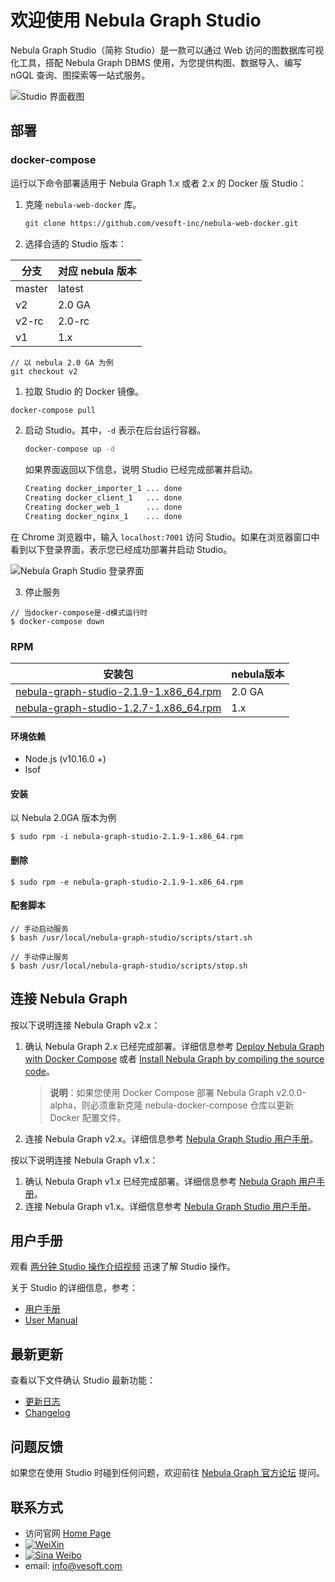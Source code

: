 # 欢迎使用 Nebula Graph Studio

Nebula Graph Studio（简称 Studio）是一款可以通过 Web 访问的图数据库可视化工具，搭配 Nebula Graph DBMS 使用，为您提供构图、数据导入、编写 nGQL 查询、图探索等一站式服务。

![Studio 界面截图](https://docs-cdn.nebula-graph.com.cn/nebula-studio-docs/st-ug-024.png "Studio 界面一览")

## 部署

### docker-compose

运行以下命令部署适用于 Nebula Graph 1.x 或者 2.x 的 Docker 版 Studio：

1. 克隆 `nebula-web-docker` 库。

    ```bash
    git clone https://github.com/vesoft-inc/nebula-web-docker.git
    ```

2. 选择合适的 Studio 版本：
   
| 分支 | 对应 nebula 版本 |
| --- | --- |
| master | latest |
| v2 | 2.0 GA |
| v2-rc | 2.0-rc |
| v1 |  1.x |
```
// 以 nebula 2.0 GA 为例
git checkout v2
```
1. 拉取 Studio 的 Docker 镜像。

```bash
docker-compose pull
```

2. 启动 Studio。其中，`-d` 表示在后台运行容器。

    ```bash
    docker-compose up -d
    ```
  
    如果界面返回以下信息，说明 Studio 已经完成部署并启动。

    ```bash
    Creating docker_importer_1 ... done
    Creating docker_client_1   ... done
    Creating docker_web_1      ... done
    Creating docker_nginx_1    ... done
    ```

在 Chrome 浏览器中，输入 `localhost:7001` 访问 Studio。如果在浏览器窗口中看到以下登录界面，表示您已经成功部署并启动 Studio。

![Nebula Graph Studio 登录界面](https://docs-cdn.nebula-graph.com.cn/nebula-studio-docs/st-ug-001.png "Nebula Graph Studio 登录界面")

3. 停止服务
```
// 当docker-compose是-d模式运行时
$ docker-compose down
```

### RPM
| 安装包 | nebula版本 |
| ----- | ----- |
| [nebula-graph-studio-2.1.9-1.x86_64.rpm](https://oss-cdn.nebula-graph.io/nebula-graph-studio/nebula-graph-studio-2.1.9-1.x86_64.rpm) |  2.0 GA |
| [nebula-graph-studio-1.2.7-1.x86_64.rpm](https://oss-cdn.nebula-graph.io/nebula-graph-studio/nebula-graph-studio-1.2.7-1.x86_64.rpm) |  1.x |

#### 环境依赖
- Node.js (v10.16.0 +)
- lsof

#### 安装
以 Nebula 2.0GA 版本为例
```
$ sudo rpm -i nebula-graph-studio-2.1.9-1.x86_64.rpm
```
#### 删除
```
$ sudo rpm -e nebula-graph-studio-2.1.9-1.x86_64.rpm
```

#### 配套脚本
```
// 手动启动服务
$ bash /usr/local/nebula-graph-studio/scripts/start.sh

// 手动停止服务
$ bash /usr/local/nebula-graph-studio/scripts/stop.sh
```

## 连接 Nebula Graph

按以下说明连接 Nebula Graph v2.x：

1. 确认 Nebula Graph 2.x 已经完成部署。详细信息参考 [Deploy Nebula Graph with Docker Compose](https://docs.nebula-graph.io/2.0/2.quick-start/2.deploy-nebula-graph-with-docker-compose/ "Click to go to Nebula Graph website") 或者 [Install Nebula Graph by compiling the source code](https://docs.nebula-graph.io/2.0/4.deployment-and-installation/2.compile-and-install-nebula-graph/1.install-nebula-graph-by-compiling-the-source-code/ "Click to go to Nebula Graph website")。
   > **说明**：如果您使用 Docker Compose 部署 Nebula Graph v2.0.0-alpha，则必须重新克隆 nebula-docker-compose 仓库以更新 Docker 配置文件。
2. 连接 Nebula Graph v2.x。详细信息参考 [Nebula Graph Studio 用户手册](https://github.com/vesoft-inc/nebula-docs-cn/blob/master/nebula-studio/deploy-connect/st-ug-connect.md "点击前往 GitHub")。

按以下说明连接 Nebula Graph v1.x：

1. 确认 Nebula Graph v1.x 已经完成部署。详细信息参考 [Nebula Graph 用户手册](https://docs.nebula-graph.com.cn/manual-CN/3.build-develop-and-administration/1.build/1.build-source-code/ "点击前往 Nebula Graph 网站")。
2. 连接 Nebula Graph v1.x。详细信息参考 [Nebula Graph Studio 用户手册](https://docs.nebula-graph.com.cn/nebula-studio/deploy-connect/st-ug-connect/ "点击前往 Nebula Graph 网站")。

## 用户手册

观看 [两分钟 Studio 操作介绍视频](https://www.bilibili.com/video/BV1h54y1C7bf "点击前往 bilibili 网站") 迅速了解 Studio 操作。

关于 Studio 的详细信息，参考：

- [用户手册](https://docs.nebula-graph.com.cn/nebula-studio/about-studio/st-ug-what-is-graph-studio/ "点击前往 Nebula Graph 网站")
- [User Manual](https://docs.nebula-graph.io/1.1/nebula-studio/about-studio/st-ug-what-is-graph-studio/ "Click to go to Nebula Graph website")

## 最新更新

查看以下文件确认 Studio 最新功能：

- [更新日志](docs/CHANGELOG-zh.md)
- [Changelog](docs/CHANGELOG-en.md)

## 问题反馈

如果您在使用 Studio 时碰到任何问题，欢迎前往 [Nebula Graph 官方论坛](https://discuss.nebula-graph.com.cn/ "点击前往 Nebula Graph 官方论坛") 提问。

## 联系方式

- 访问官网 [Home Page](http://nebula-graph.io/)
- [![WeiXin](https://img.shields.io/badge/WeChat-%E5%BE%AE%E4%BF%A1-brightgreen)](https://user-images.githubusercontent.com/38887077/67449282-4362b300-f64c-11e9-878f-7efc373e5e55.jpg)
- [![Sina Weibo](https://img.shields.io/badge/Weibo-%E5%BE%AE%E5%8D%9A-red)](https://weibo.com/p/1006067122684542/home?from=page_100606&mod=TAB#place)
- email: info@vesoft.com
